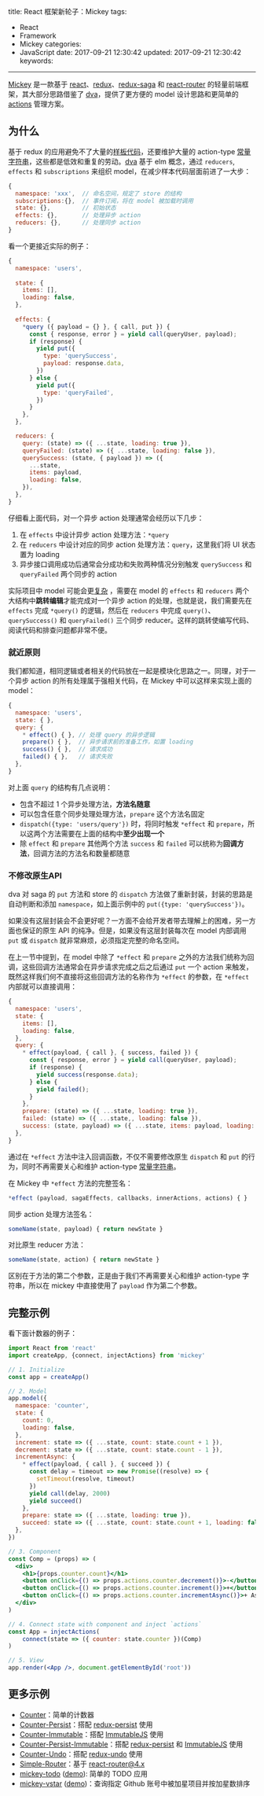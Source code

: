 title: React 框架新轮子：Mickey
tags:
  - React
  - Framework
  - Mickey
categories:
  - JavaScript
date: 2017-09-21 12:30:42
updated: 2017-09-21 12:30:42
keywords:
---

[Mickey](https://github.com/mickeyjsx/mickey) 是一款基于 [react](https://facebook.github.io/react/)、[redux](https://github.com/reactjs/redux)、[redux-saga](https://github.com/yelouafi/redux-saga) 和 [react-router](https://github.com/ReactTraining/react-router) 的轻量前端框架，其大部分思路借鉴了 [dva](https://github.com/dvajs/dva)，提供了更方便的 model 设计思路和更简单的 [actions](http://redux.js.org/docs/basics/Actions.html) 管理方案。

<!--more-->

## 为什么

基于 redux 的应用避免不了大量的[样板代码](https://github.com/reactjs/redux/blob/master/docs/recipes/ReducingBoilerplate.md)，还要维护大量的 action-type [常量字符串](http://redux.js.org/docs/basics/Actions.html)，这些都是低效和重复的劳动。[dva](https://github.com/dvajs/dva) 基于 elm 概念，通过 `reducers`, `effects` 和 `subscriptions` 来组织 model，在减少样本代码层面前进了一大步：

```js
{
  namespace: 'xxx',  // 命名空间，规定了 store 的结构
  subscriptions:{},  // 事件订阅，将在 model 被加载时调用
  state: {},         // 初始状态
  effects: {},       // 处理异步 action
  reducers: {},      // 处理同步 action
}
```

看一个更接近实际的例子：

```js
{
  namespace: 'users',
  
  state: {
    items: [],
    loading: false,
  },
 
  effects: {
    *query ({ payload = {} }, { call, put }) {
      const { response, error } = yield call(queryUser, payload); 
      if (response) {
        yield put({
          type: 'querySuccess',
          payload: response.data,
        })
      } else {
	  	yield put({
          type: 'queryFailed',
        })
	  }
    },
  },

  reducers: {
    query: (state) => ({ ...state, loading: true }),
    queryFailed: (state) => ({ ...state, loading: false }),
    querySuccess: (state, { payload }) => ({
      ...state,
	  items: payload,
	  loading: false,
	}),
  },
}
```

仔细看上面代码，对一个异步 action 处理通常会经历以下几步：

1. 在 `effects` 中设计异步 action 处理方法：`*query`
2. 在 `reducers` 中设计对应的同步 action 处理方法：`query`，这里我们将 UI 状态置为 loading
3. 异步接口调用成功后通常会分成功和失败两种情况分别触发 `querySuccess` 和 `queryFailed` 两个同步的 action


实际项目中 model 可能会更[复杂](https://github.com/zuiidea/antd-admin/blob/master/src/models/user.js) ，需要在 model 的 `effects` 和 `reducers` 两个大结构中**跳转编辑**才能完成对一个异步 action 的处理，也就是说，我们需要先在 `effects` 完成 `*query()` 的逻辑，然后在 `reducers` 中完成 `query()`、`querySuccess()` 和 `queryFailed()` 三个同步 reducer。这样的跳转使编写代码、阅读代码和排查问题都非常不便。

### 就近原则

我们都知道，相同逻辑或者相关的代码放在一起是模块化思路之一。同理，对于一个异步 action 的所有处理属于强相关代码，在 Mickey 中可以这样来实现上面的 model：

```js
{
  namespace: 'users',
  state: { },
  query: {
    * effect() { }, // 处理 query 的异步逻辑
    prepare() { },  // 异步请求前的准备工作，如置 loading
    success() { },  // 请求成功
    failed() { },   // 请求失败
  },
}
```

对上面 `query` 的结构有几点说明：
- 包含不超过 1 个异步处理方法，**方法名随意**
- 可以包含任意个同步处理处理方法，`prepare` 这个方法名固定
- `dispatch({type: 'users/query'})` 时，将同时触发 `*effect` 和 `prepare`，所以这两个方法需要在上面的结构中**至少出现一个**
- 除 `effect` 和 `prepare` 其他两个方法 `success` 和 `failed` 可以统称为**回调方法**，回调方法的方法名和数量都随意

### 不修改原生API

dva 对 saga 的 `put` 方法和 store 的 `dispatch` 方法做了重新封装，封装的思路是自动判断和添加 `namespace`，如上面示例中的 `put({type: 'querySuccess'})`。

如果没有这层封装会不会更好呢？一方面不会给开发者带去理解上的困难，另一方面也保证的原生 API 的纯净。但是，如果没有这层封装每次在 model 内部调用 `put` 或 `dispatch` 就非常麻烦，必须指定完整的命名空间。

在上一节中提到，在 model 中除了 `*effect` 和 `prepare` 之外的方法我们统称为回调，这些回调方法通常会在异步请求完成之后之后通过 `put` 一个 action 来触发，既然这样我们何不直接将这些回调方法的名称作为 `*effect` 的参数，在 `*effect` 内部就可以直接调用：

```js
{
  namespace: 'users',
  state: { 
  	items: [],
	loading: false,
  },
  query: {
    * effect(payload, { call }, { success, failed }) { 
      const { response, error } = yield call(queryUser, payload); 
	  if (response) {
		yield success(response.data);
	  } else {
		yield failed();
	  }	
    }, 
    prepare: (state) => ({ ...state, loading: true }),
    failed: (state) => ({ ...state,, loading: false }),
    success: (state, payload) => ({ ...state, items: payload, loading: false }),
  },
}
```

通过在 `*effect` 方法中注入回调函数，不仅不需要修改原生 `dispatch` 和 `put` 的行为，同时不再需要关心和维护 action-type [常量字符串](http://redux.js.org/docs/basics/Actions.html)。

在 Mickey 中 `*effect` 方法的完整签名：

```js
*effect (payload, sagaEffects, callbacks, innerActions, actions) { }
```

同步 action 处理方法签名：

```js
someName(state, payload) { return newState }
```

对比原生 reducer 方法：
```js
someName(state, action) { return newState }
```

区别在于方法的第二个参数，正是由于我们不再需要关心和维护 action-type 字符串，所以在 mickey 中直接使用了 `payload` 作为第二个参数。

## 完整示例

看下面计数器的例子：

```jsx
import React from 'react'
import createApp, {connect, injectActions} from 'mickey'

// 1. Initialize
const app = createApp()

// 2. Model
app.model({
  namespace: 'counter',
  state: {
    count: 0,
    loading: false,
  },
  increment: state => ({ ...state, count: state.count + 1 }),
  decrement: state => ({ ...state, count: state.count - 1 }),
  incrementAsync: {
    * effect(payload, { call }, { succeed }) {
      const delay = timeout => new Promise((resolve) => {
        setTimeout(resolve, timeout)
      })
      yield call(delay, 2000)
      yield succeed()
    },
    prepare: state => ({ ...state, loading: true }),
    succeed: state => ({ ...state, count: state.count + 1, loading: false }),
  },
})

// 3. Component
const Comp = (props) => (
  <div>
    <h1>{props.counter.count}</h1>
    <button onClick={() => props.actions.counter.decrement()}>-</button>
    <button onClick={() => props.actions.counter.increment()}>+</button>
    <button onClick={() => props.actions.counter.incrementAsync()}>+ Async</button>
  </div>
)

// 4. Connect state with component and inject `actions`
const App = injectActions(
    connect(state => ({ counter: state.counter })(Comp)
)

// 5. View
app.render(<App />, document.getElementById('root'))
```

## 更多示例

- [Counter](https://github.com/mickeyjsx/mickey/blob/master/examples/counter)：简单的计数器
- [Counter-Persist](https://github.com/mickeyjsx/mickey/blob/master/examples/counter-persist)：搭配 [redux-persist](https://github.com/rt2zz/redux-persist) 使用
- [Counter-Immutable](https://github.com/mickeyjsx/mickey/blob/master/examples/counter-immutable)：搭配 [ImmutableJS](https://github.com/facebook/immutable-js/) 使用
- [Counter-Persist-Immutable](https://github.com/mickeyjsx/mickey/blob/master/examples/counter-persist-immutable)：搭配 [redux-persist](https://github.com/rt2zz/redux-persist) 和 [ImmutableJS](https://github.com/facebook/immutable-js/) 使用
- [Counter-Undo](https://github.com/mickeyjsx/mickey/blob/master/examples/counter-undo)：搭配 [redux-undo](https://github.com/omnidan/redux-undo) 使用
- [Simple-Router](https://github.com/mickeyjsx/mickey/blob/master/docs/zh-CN/examples/simple-router)：基于 [react-router@4.x](https://reacttraining.com/react-router/)
- [mickey-todo](https://github.com/mickeyjsx/mickey-todo) ([demo](https://mickeyjsx.github.io/todo)): 简单的 TODO 应用
- [mickey-vstar](https://github.com/mickeyjsx/mickey-vstar) ([demo](http://mickeyjsx.github.io/vstar))：查询指定 Github 账号中被加星项目并按加星数排序

